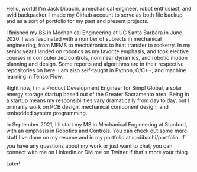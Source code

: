 Hello, world! I'm Jack Dibachi, a mechanical engineer, robot enthusiast, and avid backpacker. I made my Github account
to serve as both file backup and as a sort of portfolio for my past and present projects. 

I finished my BS in Mechanical Engineering at UC Santa Barbara in June 2020. I was fascinated with a number of subjects in mechanical engineering, from MEMS to mechatronics to 
heat transfer to rocketry. In my senior year I landed on robotics as my favorite emphasis, and took elective courses in computerized controls, nonlinear dynamics, and robotic 
motion planning and design. Some reports and algorithms are in their respective repositories on here. I am also self-taught in Python, C/C++, and machine learning in TensorFlow.

Right now, I'm a Product Development Engineer for Simpl Global, a solar energy storage startup based out of the Greater Sacramento area. Being in a startup means my
responsibilities vary dramatically from day to day, but I primarily work on PCB design, mechanical component design, and embedded system programming. 

In September 2021, I'll start my MS in Mechanical Engineering at Stanford, with an emphasis in Robotics and Controls. 
You can check out some more stuff I've done on my resume and in my portfolio at 👉dibachi/portfolio. If you have any questions about my work or just want to chat,
you can connect with me on LinkedIn or DM me on Twitter if that's more your thing. 

Later!

<!---
dibachi/dibachi is a ✨ special ✨ repository because its `README.md` (this file) appears on your GitHub profile.
You can click the Preview link to take a look at your changes.
--->

